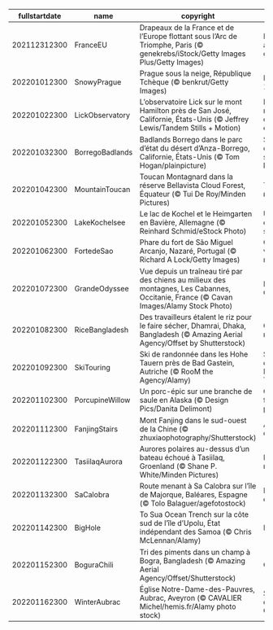 |fullstartdate|name|copyright|title|image|
|--|--|--|--|--|
202112312300|FranceEU|Drapeaux de la France et de l’Europe flottant sous l’Arc de Triomphe, Paris (© genekrebs/iStock/Getty Images Plus/Getty Images)|La France au sommet de l’Europe|![](/fr-FR/2022/01/202112312300FranceEU.jpg)|
202201012300|SnowyPrague|Prague sous la neige, République Tchèque (© benkrut/Getty Images)|La ville aux 100 flèches|![](/fr-FR/2022/01/202201012300SnowyPrague.jpg)|
202201022300|LickObservatory|L’observatoire Lick sur le mont Hamilton près de San José, Californie, États-Unis (© Jeffrey Lewis/Tandem Stills + Motion)|Dans la neige et dans les étoiles|![](/fr-FR/2022/01/202201022300LickObservatory.jpg)|
202201032300|BorregoBadlands|Badlands Borrego dans le parc d’état du désert d’Anza-Borrego, Californie, États-Unis (© Tom Hogan/plainpicture)|Soleil couchant sur les badlands|![](/fr-FR/2022/01/202201032300BorregoBadlands.jpg)|
202201042300|MountainToucan|Toucan Montagnard dans la réserve Bellavista Cloud Forest, Équateur (© Tui De Roy/Minden Pictures)|Toucan des montagnes|![](/fr-FR/2022/01/202201042300MountainToucan.jpg)|
202201052300|LakeKochelsee|Le lac de Kochel et le Heimgarten en Bavière, Allemagne (© Reinhard Schmid/eStock Photo)|Un hiver digne de son nom|![](/fr-FR/2022/01/202201052300LakeKochelsee.jpg)|
202201062300|FortedeSao|Phare du fort de São Miguel Arcanjo, Nazaré, Portugal (© Richard A Lock/Getty Images)|Contre vents et marées|![](/fr-FR/2022/01/202201062300FortedeSao.jpg)|
202201072300|GrandeOdyssee|Vue depuis un traîneau tiré par des chiens au milieux des montagnes, Les Cabannes, Occitanie, France (© Cavan Images/Alamy Stock Photo)|La Grande Odyssée|![](/fr-FR/2022/01/202201072300GrandeOdyssee.jpg)|
202201082300|RiceBangladesh|Des travailleurs étalent le riz pour le faire sécher, Dhamrai, Dhaka, Bangladesh (© Amazing Aerial Agency/Offset by Shutterstock)|Culture du riz|![](/fr-FR/2022/01/202201082300RiceBangladesh.jpg)|
202201092300|SkiTouring|Ski de randonnée dans les Hohe Tauern près de Bad Gastein, Autriche (© RooM the Agency/Alamy)|Ski de rando dans les Hohe Tauern|![](/fr-FR/2022/01/202201092300SkiTouring.jpg)|
202201102300|PorcupineWillow|Un porc-épic sur une branche de saule en Alaska (© Design Pics/Danita Delimont)|Qui s’y frotte s’y pique !|![](/fr-FR/2022/01/202201102300PorcupineWillow.jpg)|
202201112300|FanjingStairs|Mont Fanjing dans le sud-ouest de la Chine (© zhuxiaophotography/Shutterstock)|Au-dessus des nuages|![](/fr-FR/2022/01/202201112300FanjingStairs.jpg)|
202201122300|TasiilaqAurora|Aurores polaires au-dessus d’un bateau échoué à Tasiilaq, Groenland (© Shane P. White/Minden Pictures)|Lumières du nord|![](/fr-FR/2022/01/202201122300TasiilaqAurora.jpg)|
202201132300|SaCalobra|Route menant à Sa Calobra sur l’île de Majorque, Baléares, Espagne (© Tolo Balaguer/agefotostock)|Rien ne sert de courir|![](/fr-FR/2022/01/202201132300SaCalobra.jpg)|
202201142300|BigHole|To Sua Ocean Trench sur la côte sud de l’île d’Upolu, État indépendant des Samoa (© Chris McLennan/Alamy)|Plouf !|![](/fr-FR/2022/01/202201142300BigHole.jpg)|
202201152300|BoguraChili|Tri des piments dans un champ à Bogra, Bangladesh (© Amazing Aerial Agency/Offset/Shutterstock)|Ça pique !|![](/fr-FR/2022/01/202201152300BoguraChili.jpg)|
202201162300|WinterAubrac|Église Notre-Dame-des-Pauvres, Aubrac, Aveyron (© CAVALIER Michel/hemis.fr/Alamy photo stock)|Sur la route de Compostelle|![](/fr-FR/2022/01/202201162300WinterAubrac.jpg)|
